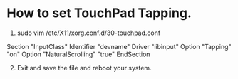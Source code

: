# How to set TouchPad Tapping.

1. sudo vim /etc/X11/xorg.conf.d/30-touchpad.conf

Section "InputClass"
	Identifier "devname"
	Driver "libinput"
		Option "Tapping" "on"
		Option "NaturalScrolling" "true"
EndSection

2. Exit and save the file and reboot your system.
